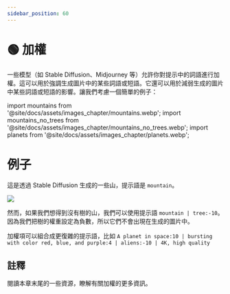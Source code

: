 ```yaml
---
sidebar_position: 60
---
```


# 🟢 加權

一些模型（如 Stable Diffusion、Midjourney 等）允許你對提示中的詞語進行加權。這可以用於強調生成圖片中的某些詞語或短語。它還可以用於減弱生成的圖片中某些詞語或短語的影響。讓我們考慮一個簡單的例子：

import mountains from '@site/docs/assets/images_chapter/mountains.webp';
import mountains_no_trees from '@site/docs/assets/images_chapter/mountains_no_trees.webp';
import planets from '@site/docs/assets/images_chapter/planets.webp';

# 例子

這是透過 Stable Diffusion 生成的一些山，提示語是 `mountain`。

<div style={{textAlign: 'center'}}>
  <img src={mountains} style={{width: "350px"}}/>
</div>

然而，如果我們想得到沒有樹的山，我們可以使用提示語 `mountain | tree:-10`。因為我們把樹的權重設定為負數，所以它們不會出現在生成的圖片中。

<div style={{textAlign: 'center'}}>
  <LazyLoadImage src={mountains_no_trees} style={{width: "350px"}} />
</div>

加權項可以組合成更復雜的提示語，比如 
`A planet in space:10 | bursting with color red, blue, and purple:4 | aliens:-10 | 4K, high quality`

<div style={{textAlign: 'center'}}>
  <LazyLoadImage src={planets} style={{width: "350px"}} />
</div>

## 註釋

閱讀本章末尾的一些資源，瞭解有關加權的更多資訊。
